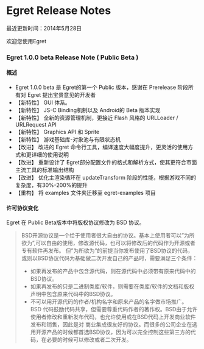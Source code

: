 Egret Release Notes
===============================

最近更新时间：2014年5月28日

欢迎您使用Egret

### Egret 1.0.0 beta Release Note ( Public Beta )

#### 概述
* Egret 1.0.0 beta 是 Egret的第一个 Public 版本，感谢在 Prerelease 阶段所有对 Egret 提出宝贵意见的开发者
* 【新特性】 GUI 体系。
* 【新特性】 JS-C Binding机制以及 Android的 Beta 版本实现
* 【新特性】 全新的资源管理机制，更接近 Flash 风格的 URLLoader / URLRequest API
* 【新特性】 Graphics API 和 Sprite
* 【新特性】 游戏基础库-对象池与有限状态机
* 【改进】  改进的 Egret 命令行工具，编译速度大幅度提升，更灵活的使用方式和更详细的使用说明
* 【改进】  重新设计了 Egret部分配置文件的格式和解析方式，使其更符合市面主流工具的标准输出结构
* 【改进】  优化主渲染循环在 updateTransform 阶段的性能，根据游戏不同的复杂度，有30%-200%的提升
* 【重构】  将 examples 文件夹迁移至 egret-examples 项目

#### 许可协议变化
Egret 在 Public Beta版本中将版权协议修改为 BSD 协议。
> BSD开源协议是一个给于使用者很大自由的协议。基本上使用者可以”为所欲为”,可以自由的使用，修改源代码，也可以将修改后的代码作为开源或者专有软件再发布。
> 但”为所欲为”的前提当你发布使用了BSD协议的代码，或则以BSD协议代码为基础做二次开发自己的产品时，需要满足三个条件：
> * 如果再发布的产品中包含源代码，则在源代码中必须带有原来代码中的BSD协议。
> * 如果再发布的只是二进制类库/软件，则需要在类库/软件的文档和版权声明中包含原来代码中的BSD协议。
> * 不可以用开源代码的作者/机构名字和原来产品的名字做市场推广。
> BSD 代码鼓励代码共享，但需要尊重代码作者的著作权。BSD由于允许使用者修改和重新发布代码，也允许使用或在BSD代码上开发商业软件发布和销售，因此是对 商业集成很友好的协议。而很多的公司企业在选用开源产品的时候都首选BSD协议，因为可以完全控制这些第三方的代码，在必要的时候可以修改或者二次开发。
